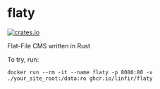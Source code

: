 # flaty

[![crates.io](https://img.shields.io/crates/v/flaty.svg)](https://crates.io/crates/flaty)

Flat-File CMS written in Rust

To try, run:
```
docker run --rm -it --name flaty -p 8080:80 -v ./your_site_root:/data:ro ghcr.io/linfir/flaty
```
